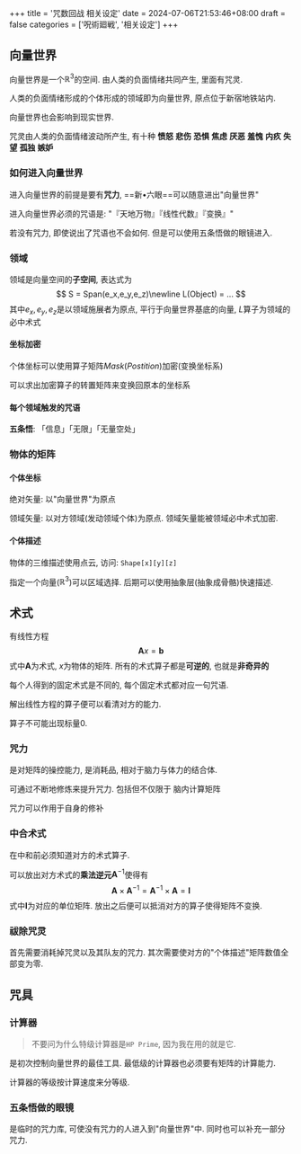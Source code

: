 +++
title = '咒数回战 相关设定'
date = 2024-07-06T21:53:46+08:00
draft = false
categories = ['呪術廻戦', '相关设定']
+++

## 向量世界

向量世界是一个$\mathbb{R} ^ 3$​​的空间. 由人类的负面情绪共同产生, 里面有咒灵.

人类的负面情绪形成的个体形成的领域即为向量世界, 原点位于新宿地铁站内.

向量世界也会影响到现实世界.

咒灵由人类的负面情绪波动所产生, 有十种 **愤怒** **悲伤** **恐惧** **焦虑** **厌恶** **羞愧** **内疚** **失望** **孤独** **嫉妒**

### 如何进入向量世界

进入向量世界的前提是要有**咒力**, ==新•六眼==可以随意进出"向量世界"

进入向量世界必须的咒语是: "『天地万物』『线性代数』『变换』"

若没有咒力, 即使说出了咒语也不会如何. 但是可以使用五条悟做的眼镜进入.

### 领域

领域是向量空间的**子空间**, 表达式为
$$
S = Span(e_x,e_y,e_z)\newline
L(Object) = ...
$$
其中$e_x,e_y,e_z$是以领域施展者为原点, 平行于向量世界基底的向量, $L$算子为领域的必中术式

#### 坐标加密

个体坐标可以使用算子矩阵$Mask(Postition)$加密(变换坐标系)

可以求出加密算子的转置矩阵来变换回原本的坐标系

#### 每个领域触发的咒语

**五条悟**: 「信息」「无限」「无量空处」

### 物体的矩阵

#### 个体坐标

绝对矢量: 以"向量世界"为原点

领域矢量: 以对方领域(发动领域个体)为原点. 领域矢量能被领域必中术式加密.

#### 个体描述

物体的三维描述使用点云, 访问: `Shape[x][y][z]`

指定一个向量($\mathbb{R} ^3$)可以区域选择. 后期可以使用抽象层(抽象成骨骼)快速描述. 

## 术式

有线性方程
$$
\mathbf{A}x = \mathbf{b}
$$
式中$\mathbf{A}$为术式, $x$为物体的矩阵. 所有的术式算子都是**可逆的**, 也就是**非奇异的**

每个人得到的固定术式是不同的, 每个固定术式都对应一句咒语.

解出线性方程的算子便可以看清对方的能力.

算子不可能出现标量0.

### 咒力

是对矩阵的操控能力, 是消耗品, 相对于脑力与体力的结合体.

可通过不断地修炼来提升咒力. 包括但不仅限于 脑内计算矩阵

咒力可以作用于自身的修补

### 中合术式

在中和前必须知道对方的术式算子.

可以放出对方术式的**乘法逆元**$\mathbf{A} ^ {-1}$使得有
$$
\mathbf{A} \times \mathbf{A} ^ {-1} = \mathbf{A} ^ {-1} \times \mathbf{A} = \mathbf{I}
$$
式中$\mathbf{I}$​为对应的单位矩阵. 放出之后便可以抵消对方的算子使得矩阵不变换. 

### 祓除咒灵

首先需要消耗掉咒灵以及其队友的咒力. 其次需要使对方的"个体描述"矩阵数值全部变为零.

## 咒具

### 计算器

> 不要问为什么特级计算器是`HP Prime`, 因为我在用的就是它.

是初次控制向量世界的最佳工具. 最低级的计算器也必须要有矩阵的计算能力.

计算器的等级按计算速度来分等级.

### 五条悟做的眼镜

是临时的咒力库, 可使没有咒力的人进入到"向量世界"中. 同时也可以补充一部分咒力.
